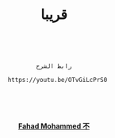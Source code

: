 <div align="center">

# قريبا


<br>
<br>
  
```

رابط الشرح

  https://youtu.be/OTvGiLcPrS0
  
```
  
<br>
<br>

  
[**Fahad Mohammed 不**](https://twitter.com/ip_274)


 
</div>





